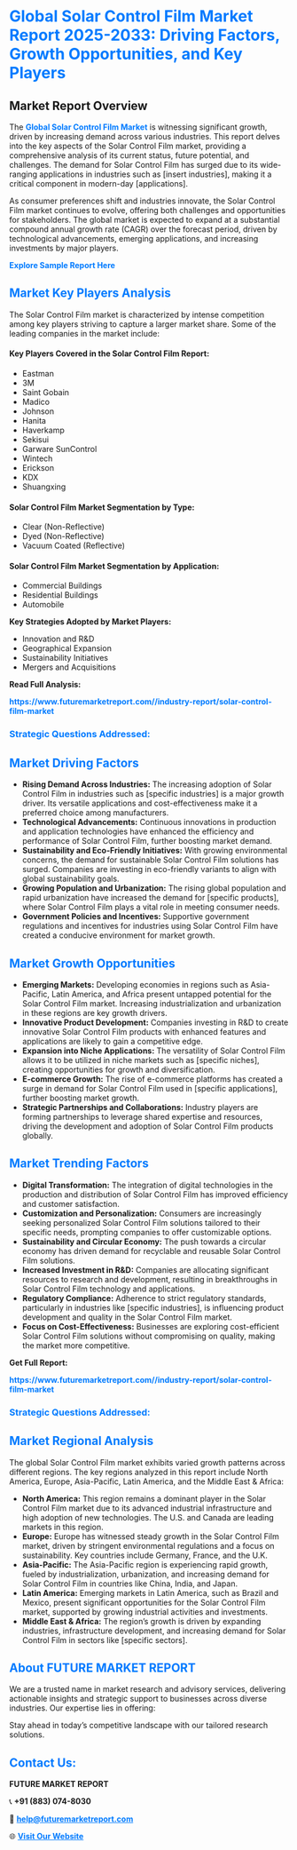 <h1 style="color: #007BFF;">Global Solar Control Film Market Report 2025-2033: Driving Factors, Growth Opportunities, and Key Players</h1>

<section id="overview">
<h2>Market Report Overview</h2>
<p>The <a href="https://www.futuremarketreport.com//industry-report/solar-control-film-market" style="color: #007BFF; text-decoration: none;"><strong>Global Solar Control Film Market</strong></a> is witnessing significant growth, driven by increasing demand across various industries. This report delves into the key aspects of the Solar Control Film market, providing a comprehensive analysis of its current status, future potential, and challenges. The demand for Solar Control Film has surged due to its wide-ranging applications in industries such as [insert industries], making it a critical component in modern-day [applications].</p>
<p>As consumer preferences shift and industries innovate, the Solar Control Film market continues to evolve, offering both challenges and opportunities for stakeholders. The global market is expected to expand at a substantial compound annual growth rate (CAGR) over the forecast period, driven by technological advancements, emerging applications, and increasing investments by major players.</p>
</section>

<section id="overview">
<p><a href="https://www.futuremarketreport.com//request-sample/reportId=46537" style="color: #007BFF; text-decoration: none;"><strong>Explore Sample Report Here</strong></a></p>
</section>

<section id="key-players">
<h2 style="color: #007BFF;">Market Key Players Analysis</h2>
<p>The Solar Control Film market is characterized by intense competition among key players striving to capture a larger market share. Some of the leading companies in the market include:</p>
<h4>Key Players Covered in the Solar Control Film Report:</h4>
<ul><li>Eastman</li><li>3M</li><li>Saint Gobain</li><li>Madico</li><li>Johnson</li><li>Hanita</li><li>Haverkamp</li><li>Sekisui</li><li>Garware SunControl</li><li>Wintech</li><li>Erickson</li><li>KDX</li><li>Shuangxing</li></ul>
<h4>Solar Control Film Market Segmentation by Type:</h4>
<ul><li>Clear (Non-Reflective)</li><li>Dyed (Non-Reflective)</li><li>Vacuum Coated (Reflective)</li></ul>

<h4>Solar Control Film Market Segmentation by Application:</h4>
<ul><li>Commercial Buildings</li><li>Residential Buildings</li><li>Automobile</li></ul>
<p><strong>Key Strategies Adopted by Market Players:</strong></p>
<ul>
<li>Innovation and R&D</li>
<li>Geographical Expansion</li>
<li>Sustainability Initiatives</li>
<li>Mergers and Acquisitions</li>
</ul>
</section>

<section>
<p><strong>Read Full Analysis: </strong></p><a href="https://www.futuremarketreport.com//industry-report/solar-control-film-market" style="color: #007BFF; text-decoration: none;"><strong>https://www.futuremarketreport.com//industry-report/solar-control-film-market</strong></a>
<h3 style="color: #007BFF;">Strategic Questions Addressed:</h3>
</section>

<section id="driving-factors">
<h2 style="color: #007BFF;">Market Driving Factors</h2>
<ul>
<li><strong>Rising Demand Across Industries:</strong> The increasing adoption of Solar Control Film in industries such as [specific industries] is a major growth driver. Its versatile applications and cost-effectiveness make it a preferred choice among manufacturers.</li>
<li><strong>Technological Advancements:</strong> Continuous innovations in production and application technologies have enhanced the efficiency and performance of Solar Control Film, further boosting market demand.</li>
<li><strong>Sustainability and Eco-Friendly Initiatives:</strong> With growing environmental concerns, the demand for sustainable Solar Control Film solutions has surged. Companies are investing in eco-friendly variants to align with global sustainability goals.</li>
<li><strong>Growing Population and Urbanization:</strong> The rising global population and rapid urbanization have increased the demand for [specific products], where Solar Control Film plays a vital role in meeting consumer needs.</li>
<li><strong>Government Policies and Incentives:</strong> Supportive government regulations and incentives for industries using Solar Control Film have created a conducive environment for market growth.</li>
</ul>
</section>

<section id="growth-opportunities">
<h2 style="color: #007BFF;">Market Growth Opportunities</h2>
<ul>
<li><strong>Emerging Markets:</strong> Developing economies in regions such as Asia-Pacific, Latin America, and Africa present untapped potential for the Solar Control Film market. Increasing industrialization and urbanization in these regions are key growth drivers.</li>
<li><strong>Innovative Product Development:</strong> Companies investing in R&D to create innovative Solar Control Film products with enhanced features and applications are likely to gain a competitive edge.</li>
<li><strong>Expansion into Niche Applications:</strong> The versatility of Solar Control Film allows it to be utilized in niche markets such as [specific niches], creating opportunities for growth and diversification.</li>
<li><strong>E-commerce Growth:</strong> The rise of e-commerce platforms has created a surge in demand for Solar Control Film used in [specific applications], further boosting market growth.</li>
<li><strong>Strategic Partnerships and Collaborations:</strong> Industry players are forming partnerships to leverage shared expertise and resources, driving the development and adoption of Solar Control Film products globally.</li>
</ul>
</section>

<section id="trending-factors">
<h2 style="color: #007BFF;">Market Trending Factors</h2>
<ul>
<li><strong>Digital Transformation:</strong> The integration of digital technologies in the production and distribution of Solar Control Film has improved efficiency and customer satisfaction.</li>
<li><strong>Customization and Personalization:</strong> Consumers are increasingly seeking personalized Solar Control Film solutions tailored to their specific needs, prompting companies to offer customizable options.</li>
<li><strong>Sustainability and Circular Economy:</strong> The push towards a circular economy has driven demand for recyclable and reusable Solar Control Film solutions.</li>
<li><strong>Increased Investment in R&D:</strong> Companies are allocating significant resources to research and development, resulting in breakthroughs in Solar Control Film technology and applications.</li>
<li><strong>Regulatory Compliance:</strong> Adherence to strict regulatory standards, particularly in industries like [specific industries], is influencing product development and quality in the Solar Control Film market.</li>
<li><strong>Focus on Cost-Effectiveness:</strong> Businesses are exploring cost-efficient Solar Control Film solutions without compromising on quality, making the market more competitive.</li>
</ul>
</section>

<section>
<p><strong>Get Full Report: </strong></p><a href="https://www.futuremarketreport.com//industry-report/solar-control-film-market" style="color: #007BFF; text-decoration: none;"><strong>https://www.futuremarketreport.com//industry-report/solar-control-film-market</strong></a>
<h3 style="color: #007BFF;">Strategic Questions Addressed:</h3>
</section>


<section id="regional-analysis">
<h2 style="color: #007BFF;">Market Regional Analysis</h2>
<p>The global Solar Control Film market exhibits varied growth patterns across different regions. The key regions analyzed in this report include North America, Europe, Asia-Pacific, Latin America, and the Middle East & Africa:</p>
<ul>
<li><strong>North America:</strong> This region remains a dominant player in the Solar Control Film market due to its advanced industrial infrastructure and high adoption of new technologies. The U.S. and Canada are leading markets in this region.</li>
<li><strong>Europe:</strong> Europe has witnessed steady growth in the Solar Control Film market, driven by stringent environmental regulations and a focus on sustainability. Key countries include Germany, France, and the U.K.</li>
<li><strong>Asia-Pacific:</strong> The Asia-Pacific region is experiencing rapid growth, fueled by industrialization, urbanization, and increasing demand for Solar Control Film in countries like China, India, and Japan.</li>
<li><strong>Latin America:</strong> Emerging markets in Latin America, such as Brazil and Mexico, present significant opportunities for the Solar Control Film market, supported by growing industrial activities and investments.</li>
<li><strong>Middle East & Africa:</strong> The region’s growth is driven by expanding industries, infrastructure development, and increasing demand for Solar Control Film in sectors like [specific sectors].</li>
</ul>
</section>

<footer>
<h2 style="color: #007BFF;">About FUTURE MARKET REPORT</h2>
<p>We are a trusted name in market research and advisory services, delivering actionable insights and strategic support to businesses across diverse industries. Our expertise lies in offering:</p>

<p>Stay ahead in today’s competitive landscape with our tailored research solutions.</p>

<h2 style="color: #007BFF;">Contact Us:</h2>
<p><strong>FUTURE MARKET REPORT</strong></p>
<p>📞 <strong>+91 (883) 074-8030</strong></p>
<p>📧 <strong><a href="mailto:help@futuremarketreport.com" style="color: #007BFF;">help@futuremarketreport.com</a></strong></p>
<p>🌐 <strong><a href="https://www.futuremarketreport.com/" style="color: #007BFF;">Visit Our Website</a></strong></p>
</footer>